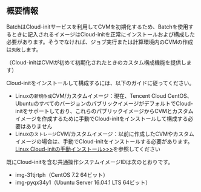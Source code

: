 ## 概要情報

BatchはCloud-initサービスを利用してCVMを初期化するため、Batchを使用するときに記入されるイメージはCloud-initを正常にインストールおよび構成した必要があります。そうでなければ、ジョブ実行または計算環境内のCVMの作成は``失敗``します。

（Cloud-initはCVMが初めて初期化されたときのカスタム構成機能を提供します）

Cloud-initをインストールして構成するには、以下のガイドに従ってください。
* Linuxの``新規作成``CVM/カスタムイメージ：現在、Tencent Cloud CentOS、UbuntuのすべてのバージョンのパブリックイメージがデフォルトでCloud-initをサポートしており、これらのパブリックイメージからCVMとカスタムイメージを作成するために手動でCloud-initをインストールして構成する必要はありません
* Linuxの``ストレージ``CVM/カスタムイメージ：以前に作成したCVMやカスタムイメージの場合は、手動でCloud-initをインストールする必要があります。[Linux Cloud-initの手動インストール>>>](https://intl.cloud.tencent.com/document/product/213/12587)を参照してください

既にCloud-initを含む共通操作システムイメージIDは次のとおりです。
* img-31tjrtph（CentOS 7.2 64ビット）
* img-pyqx34y1（Ubuntu Server 16.04.1 LTS 64ビット）









